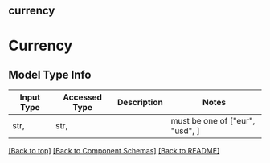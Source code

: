 <a name="top"></a>
## currency
# Currency

## Model Type Info
Input Type | Accessed Type | Description | Notes
------------ | ------------- | ------------- | -------------
str,  | str,  |  | must be one of ["eur", "usd", ]

[[Back to top]](#top) [[Back to Component Schemas]](../../../README.md#Component-Schemas) [[Back to README]](../../../README.md)